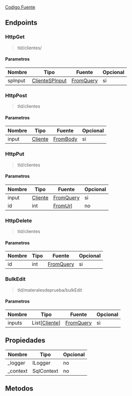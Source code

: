 
[Codigo Fuente](sourceCodeReference)


## Endpoints

### HttpGet
> tld/clientes/

#### Parametros
|Nombre|Tipo|Fuente|Opcional|
|---|---|---|---|
|spInput|[ClienteSPInput](DBAdapter/InputReference#MatInput)|[FromQuery](fromQueryReference)|si|


### HttpPost
> tld/clientes

#### Parametros
|Nombre|Tipo|Fuente|Opcional|
|---|---|---|---|
|input|[Cliente](DBAdapter/Models#Cliente)|[FromBody](fromQueryReference)|si|


### HttpPut
> tld/clientes

#### Parametros
|Nombre|Tipo|Fuente|Opcional|
|---|---|---|---|
|input|[Cliente](DBAdapter/InputReference#MatInput)|[FromQuery](fromQueryReference)|si|
|id|int|[FromUrl](fromUrlReference)|no|jV


### HttpDelete
> tld/clientes

#### Parametros
|Nombre|Tipo|Fuente|Opcional|
|---|---|---|---|
|id|int|[FromQuery](fromQueryReference)|si|


### BulkEdit
> tld/materalesdeprueba/bulkEdit

#### Parametros
|Nombre|Tipo|Fuente|Opcional|
|---|---|---|---|
|inputs|List[[Cliente](DBAdapter/InputReference#MatInput)]|[FromQuery](fromQueryReference)|si|






## Propiedades
|Nombre|Tipo|Opcional|
|---|---|---|
|_logger|ILogger|no|
|_context|SqlContext|no|

## Metodos
